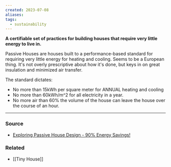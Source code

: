 ```yaml
---
created: 2023-07-08
aliases: 
tags:
  - sustainability
---
```

**A certifiable set of practices for building houses that require very little energy to live in.**

Passive Houses are houses built to a performance-based standard for requiring very little energy for heating and cooling. Seems to be a European thing. It's not overly prescriptive about how it's done, but keys in on great insulation and minimized air transfer.

The standard dictates:

- No more than 15kWh per square meter for ANNUAL heating and cooling
- No more than 60kWh/m^2 for all electricity in a year.
- No more air than 60% the volume of the house can leave the house over the course of an hour.

---
### Source
- [Exploring Passive House Design - 90% Energy Savings!](https://youtu.be/secB3R0sIYU)

### Related
- [[Tiny House]]